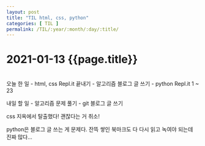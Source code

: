 ```yaml
---
layout: post
title: "TIL html, css, python"
categories: [ TIL ]
permalink: /TIL/:year/:month/:day/:title/
---
```


# 2021-01-13 {{page.title}}
&nbsp;  
오늘 한 일
    - html, css Repl.it 끝내기
    - 알고리즘 블로그 글 쓰기
    - python Repl.it 1 ~ 23

내일 할 일
    - 알고리즘 문제 풀기
    - git 블로그 글 쓰기

css 지옥에서 탈출했다! 괜찮다는 거 취소!  

python은 블로그 글 쓰는 게 문제다. 잔뜩 쌓인 북마크도 다 다시 읽고 녹여야 되는데 진짜 많다...